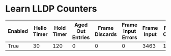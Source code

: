 
# Learn LLDP Counters
| Enabled | Hello Timer | Hold Timer | Aged Out Entries | Frame Discards | Frame Input Errors | Frame Input | Frame Output | TLV Discard | TLV Unknown |
| ------- | ----------- | ---------- | ---------------- | -------------- | ------------------ | ----------- | ------------ | ----------- | ----------- |
| True | 30 | 120 | 0 | 0 | 0 | 3463 | 18710 | 0 | 0 |
